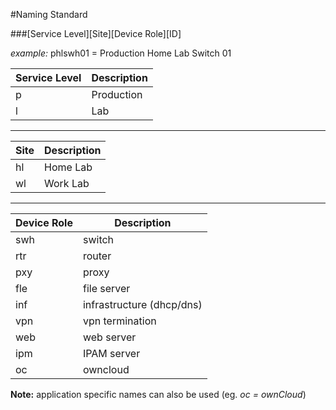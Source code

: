 #Naming Standard

###[Service Level][Site][Device Role][ID]

_example:_ phlswh01 = Production Home Lab Switch 01

Service Level|Description
|---|---|
|p|Production|
|l|Lab|

---

Site|Description
|---|---|
|hl|Home Lab|
|wl|Work Lab|

---

|Device Role|Description|
|---|---|
|swh|switch|
|rtr|router|
|pxy|proxy|
|fle|file server|
|inf|infrastructure (dhcp/dns)|
|vpn|vpn termination|
|web|web server|
|ipm|IPAM server|
|oc|owncloud|


**Note:**
application specific names can also be used (eg. _oc = ownCloud_)




